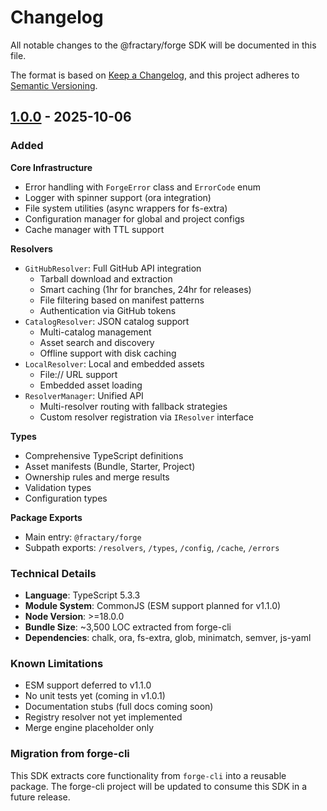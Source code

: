 # Changelog

All notable changes to the @fractary/forge SDK will be documented in this file.

The format is based on [Keep a Changelog](https://keepachangelog.com/en/1.0.0/),
and this project adheres to [Semantic Versioning](https://semver.org/spec/v2.0.0.html).

## [1.0.0] - 2025-10-06

### Added

**Core Infrastructure**
- Error handling with `ForgeError` class and `ErrorCode` enum
- Logger with spinner support (ora integration)
- File system utilities (async wrappers for fs-extra)
- Configuration manager for global and project configs
- Cache manager with TTL support

**Resolvers**
- `GitHubResolver`: Full GitHub API integration
  - Tarball download and extraction
  - Smart caching (1hr for branches, 24hr for releases)
  - File filtering based on manifest patterns
  - Authentication via GitHub tokens
- `CatalogResolver`: JSON catalog support
  - Multi-catalog management
  - Asset search and discovery
  - Offline support with disk caching
- `LocalResolver`: Local and embedded assets
  - File:// URL support
  - Embedded asset loading
- `ResolverManager`: Unified API
  - Multi-resolver routing with fallback strategies
  - Custom resolver registration via `IResolver` interface

**Types**
- Comprehensive TypeScript definitions
- Asset manifests (Bundle, Starter, Project)
- Ownership rules and merge results
- Validation types
- Configuration types

**Package Exports**
- Main entry: `@fractary/forge`
- Subpath exports: `/resolvers`, `/types`, `/config`, `/cache`, `/errors`

### Technical Details
- **Language**: TypeScript 5.3.3
- **Module System**: CommonJS (ESM support planned for v1.1.0)
- **Node Version**: >=18.0.0
- **Bundle Size**: ~3,500 LOC extracted from forge-cli
- **Dependencies**: chalk, ora, fs-extra, glob, minimatch, semver, js-yaml

### Known Limitations
- ESM support deferred to v1.1.0
- No unit tests yet (coming in v1.0.1)
- Documentation stubs (full docs coming soon)
- Registry resolver not yet implemented
- Merge engine placeholder only

### Migration from forge-cli
This SDK extracts core functionality from `forge-cli` into a reusable package. The forge-cli project will be updated to consume this SDK in a future release.

[1.0.0]: https://github.com/fractary/forge/releases/tag/v1.0.0
